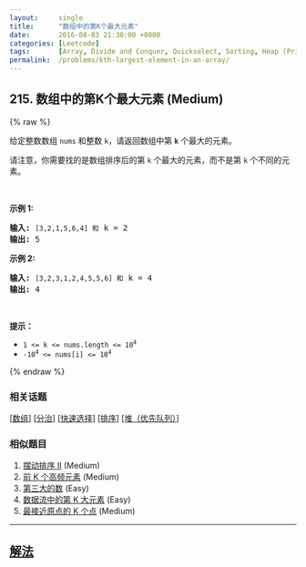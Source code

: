 ```yaml
---
layout:     single
title:      "数组中的第K个最大元素"
date:       2016-08-03 21:30:00 +0800
categories: [Leetcode]
tags:       [Array, Divide and Conquer, Quickselect, Sorting, Heap (Priority Queue)]
permalink:  /problems/kth-largest-element-in-an-array/
---
```


## 215. 数组中的第K个最大元素 (Medium)

{% raw %}

<p>给定整数数组 <code>nums</code> 和整数 <code>k</code>，请返回数组中第 <code><strong>k</strong></code> 个最大的元素。</p>

<p>请注意，你需要找的是数组排序后的第 <code>k</code> 个最大的元素，而不是第 <code>k</code> 个不同的元素。</p>

<p> </p>

<p><strong>示例 1:</strong></p>

<pre>
<strong>输入:</strong> <code>[3,2,1,5,6,4] 和</code> k = 2
<strong>输出:</strong> 5
</pre>

<p><strong>示例 2:</strong></p>

<pre>
<strong>输入:</strong> <code>[3,2,3,1,2,4,5,5,6] 和</code> k = 4
<strong>输出:</strong> 4</pre>

<p> </p>

<p><strong>提示： </strong></p>

<ul>
	<li><code>1 <= k <= nums.length <= 10<sup>4</sup></code></li>
	<li><code>-10<sup>4</sup> <= nums[i] <= 10<sup>4</sup></code></li>
</ul>

{% endraw %}

### 相关话题
  [[数组](https://github.com/awesee/leetcode/tree/master/tag/array/README.md)]
  [[分治](https://github.com/awesee/leetcode/tree/master/tag/divide-and-conquer/README.md)]
  [[快速选择](https://github.com/awesee/leetcode/tree/master/tag/quickselect/README.md)]
  [[排序](https://github.com/awesee/leetcode/tree/master/tag/sorting/README.md)]
  [[堆（优先队列）](https://github.com/awesee/leetcode/tree/master/tag/heap-priority-queue/README.md)]

### 相似题目
  1. [摆动排序 II](/problems/wiggle-sort-ii) (Medium)
  1. [前 K 个高频元素](/problems/top-k-frequent-elements) (Medium)
  1. [第三大的数](/problems/third-maximum-number) (Easy)
  1. [数据流中的第 K 大元素](/problems/kth-largest-element-in-a-stream) (Easy)
  1. [最接近原点的 K 个点](/problems/k-closest-points-to-origin) (Medium)

---

## [解法](https://github.com/awesee/leetcode/tree/master/problems/kth-largest-element-in-an-array)
